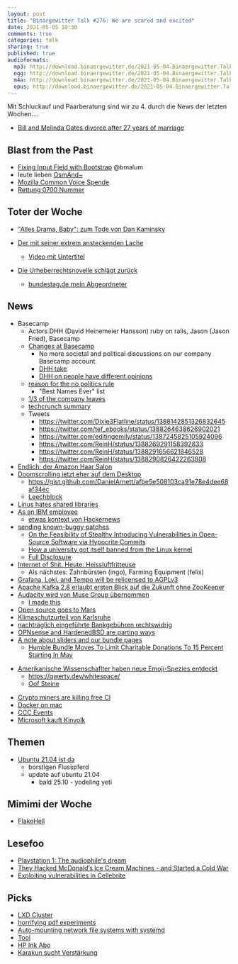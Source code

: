 ```yaml
---
layout: post
title: "Binärgewitter Talk #276: We are scared and excited"
date: 2021-05-05 10:30
comments: true
categories: talk
sharing: true
published: true
audioformats:
  mp3: http://download.binaergewitter.de/2021-05-04.Binaergewitter.Talk.276.mp3
  ogg: http://download.binaergewitter.de/2021-05-04.Binaergewitter.Talk.276.ogg
  m4a: http://download.binaergewitter.de/2021-05-04.Binaergewitter.Talk.276.m4a
  opus: http://download.binaergewitter.de/2021-05-04.Binaergewitter.Talk.276.opus
---
```

Mit Schluckauf und Paarberatung sind wir zu 4. durch die News der letzten Wochen....

- [Bill and Melinda Gates divorce after 27 years of marriage](https://www.bbc.com/news/world-us-canada-56975466 )

## Blast from the Past

- [Fixing Input Field with Bootstrap]( https://github.com/Binaergewitter/serious-bg/pull/339 ) @bmalum
- leute lieben [OsmAnd~]( https://f-droid.org/de/packages/net.osmand.plus/ )
- [Mozilla Common Voice Spende]( https://discourse.mozilla.org/t/die-common-voice-spenden-challenge-von-1-31-mai-2021-hilf-uns-1000-stunden-zu-erreichen-die-20-fleissigsten-spendenden-bekommen-ein-stickerset/79163 )
- [Rettung 0700 Nummer](https://www.ig0700.de/ein-ueberraschender-sieg-der-vernunft/)

## Toter der Woche
- ["Alles Drama, Baby": zum Tode von Dan Kaminsky]( https://www.heise.de/news/Alles-Drama-Baby-zum-Tode-von-Dan-Kaminsky-6028686.html )
- [Der mit seiner extrem ansteckenden Lache]( https://old.reddit.com/r/de/comments/n0ohod/der_mit_seiner_extrem_ansteckenden_lache_juan/ )
  - [Video mit Untertitel]( https://www.youtube.com/watch?v=WDiB4rtp1qw )
  
- [Die Urheberrechtsnovelle schlägt zurück]( https://www.heise.de/news/Urheberrecht-Peter-Maffay-Helene-Fischer-Co-gegen-15-Sekunden-Regel-6031027.html )
    * [bundestag.de mein Abgeordneter]( https://www.bundestag.de/abgeordnete/wahlkreise/ )

## News

- Basecamp
  * Actors DHH (David Heinemeier Hansson) ruby on rails, Jason (Jason Fried), Basecamp 
  * [Changes at Basecamp](https://world.hey.com/jason/changes-at-basecamp-7f32afc5)
    - No more societal and political discussions on our company Basecamp account.
    - [DHH take]( https://world.hey.com/dhh/basecamp-s-new-etiquette-regarding-societal-politics-at-work-b44bef69 )
    - [DHH on people have different opinions](https://world.hey.com/dhh/mosaics-of-positions-ae6d4d9e)
  * [reason for the no politics rule]( https://world.hey.com/dhh/let-it-all-out-78485e8e )
    - "Best Names Ever" list
  * [1/3 of the company leaves]( https://www.theverge.com/2021/4/30/22412714/basecamp-employees-memo-policy-hansson-fried-controversy )
  * [techcrunch summary](https://techcrunch.com/2021/04/30/basecamp-employees-quit-ceo-letter/ )
  * Tweets
    - https://twitter.com/Dixie3Flatline/status/1388142851326832645
    - https://twitter.com/tef_ebooks/status/1388264638626902021
    - https://twitter.com/editingemily/status/1387245825105924096
    - https://twitter.com/ReinH/status/1388269291158392833
    - https://twitter.com/ReinH/status/1388291656621846528
    - https://twitter.com/ReinH/status/1388290826422263808
- [Endlich: der Amazon Haar Salon]( https://blog.aboutamazon.co.uk/shopping-and-entertainment/introducing-amazon-salon )
- [Doomscrolling jetzt eher auf dem Desktop]( https://www.axios.com/desktop-doomscrolling-covid-pandemic-548e19ff-70d8-4db1-b619-9787119f3ffa.html )
  - https://gist.github.com/DanielArnett/afbe5e508103ca91e78e4dee68af34ec
  - [Leechblock]( https://addons.mozilla.org/en-US/firefox/addon/leechblock-ng/ )
- [Linus hates shared libraries]( https://lore.kernel.org/lkml/CAHk-=whs8QZf3YnifdLv57+FhBi5_WeNTG1B-suOES=RcUSmQg@mail.gmail.com/ )
- [As an IBM employee]( https://git.kernel.org/pub/scm/linux/kernel/git/netdev/net.git/commit/?id=4acd47644ef1e1c8f8f5bc40b7cf1c5b9bcbbc4e )
  * [etwas kontext von Hackernews]( https://news.ycombinator.com/item?id=26870401 )
- [sending known-buggy patches]( https://lore.kernel.org/linux-nfs/YH%2FfM%2FTsbmcZzwnX@kroah.com/ )
  * [On the Feasibility of Stealthy Introducing Vulnerabilities in Open-Source Software via Hypocrite Commits](https://github.com/QiushiWu/QiushiWu.github.io/blob/main/papers/OpenSourceInsecurity.pdf)
  * [How a university got itself banned from the Linux kernel]( https://www.theverge.com/2021/4/30/22410164/linux-kernel-university-of-minnesota-banned-open-source )
  * [Full Disclosure]( https://www-users.cs.umn.edu/%7Ekjlu/papers/full-disclosure.pdf )
- [Internet of Shit. Heute: Heissluftfritteuse]( https://www.heise.de/news/l-f-Einmal-schwarze-Pommes-bitte-6034302.html )
  - Als nächstes: Zahnbürsten (ingo), Farming Equipment (felix)
- [Grafana, Loki, and Tempo will be relicensed to AGPLv3](https://grafana.com/blog/2021/04/20/grafana-loki-tempo-relicensing-to-agplv3/)
- [Apache Kafka 2.8 erlaubt ersten Blick auf die Zukunft ohne ZooKeeper]( https://www.heise.de/news/Apache-Kafka-2-8-erlaubt-ersten-Blick-auf-die-Zukunft-ohne-ZooKeeper-6021505.html )
- [Audacity wird von Muse Group übernommen]( https://linuxnews.de/2021/05/audacity-wird-vom-muse-group-uebernommen/ )
  - [I made this]( https://i.kym-cdn.com/photos/images/newsfeed/001/079/173/ed2.png )
- [Open source goes to Mars](https://github.blog/2021-04-19-open-source-goes-to-mars/)
- [Klimaschutzurteil von Karlsruhe]( https://www.heise.de/news/Verfassungsgerichts-Urteil-zum-Klimaschutzgesetz-Applaus-von-allen-Seiten-6031858.html )
- [nachträglich eingeführte Bankgebühren rechtswidrig]( https://www.test.de/Die-zehn-gemeinsten-Bankgebuehren-So-schuetzen-Sie-sich-vor-Extrakosten-4863720-0/ )
- [OPNsense and HardenedBSD are parting ways]( https://forum.opnsense.org/index.php?topic=22761.msg108313#msg108313 )
- [A note about sliders and our bundle pages]( https://blog.humblebundle.com/2021/04/23/a-note-about-sliders-and-our-bundle-pages/ )
  * [Humble Bundle Moves To Limit Charitable Donations To 15 Percent Starting In May]( https://kotaku.com/humble-bundle-moves-to-limit-charitable-donations-to-15-1846751524 )
* [Amerikanische Wissenschaflter haben neue Emoji-Spezies entdeckt]( https://blog.google/outreach-initiatives/diversity/skin-tone-support-handshake-emoji/ )
  * https://qwerty.dev/whitespace/
  * [Oof Steine]( https://www.silverstonehandcrafted.com/sandblasted-stones )
- [Crypto miners are killing free CI]( https://layerci.com/blog/crypto-miners-are-killing-free-ci/ )
- [Docker on mac]( https://twitter.com/ShitUserStory/status/1388621039979188226 )
- [CCC Events]( https://events.ccc.de/2021/05/03/aktueller-stand-zur-jahresendveranstaltung/ )
- [Microsoft kauft Kinvolk]( https://www.heise.de/news/Cloud-nativ-Microsoft-holt-die-Macher-von-Flatcar-Container-Linux-ins-Boot-6032984.html )

## Themen

- [Ubuntu 21.04 ist da](https://linuxnews.de/2021/04/ubuntu-21-04-hirsute-hippo/)
  * borstigen Flusspferd
  * update auf ubuntu 21.04 
    - bald 25.10 - yodeling yeti

## Mimimi der Woche
- [FlakeHell]( https://github.com/flakehell/flakehell/issues/10 )

## Lesefoo
- [Playstation 1: The audiophile's dream]( https://www.destructoid.com/stories/playstation-1-the-audiophile-s-dream--32269.phtml )
- [They Hacked McDonald’s Ice Cream Machines - and Started a Cold War]( https://www.wired.com/story/they-hacked-mcdonalds-ice-cream-makers-started-cold-war/ )
- [Exploiting vulnerabilities in Cellebrite]( https://signal.org/blog/cellebrite-vulnerabilities/ )

## Picks
- [LXD Cluster]( https://github.com/fliiiix/lxd-cluster )
- [horrifying pdf experiments]( https://github.com/osnr/horrifying-pdf-experiments/ )
- [Auto-mounting network file systems with systemd]( https://blog.agchapman.com/auto-mounting-network-file-systems-with-systemd/ )
- [Tool]( http://len.falken.ink/misc/tool-sh.txt )
- [HP Ink Abo](https://www.heise.de/news/HP-Drucker-Instant-Ink-Abo-nun-auch-fuer-Toner-6028735.html )
- [Karakun sucht Verstärkung](https://jobs.heise.de/Job/IT-Administrator-Linux-m-w-d.556377255.html)

